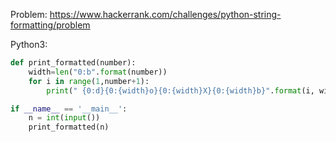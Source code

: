 Problem: https://www.hackerrank.com/challenges/python-string-formatting/problem

Python3:

```python
def print_formatted(number):
    width=len("0:b".format(number))
    for i in range(1,number+1):
        print(" {0:d}{0:{width}o}{0:{width}X}{0:{width}b}".format(i, width=width))

if __name__ == '__main__':
    n = int(input())
    print_formatted(n)
```
